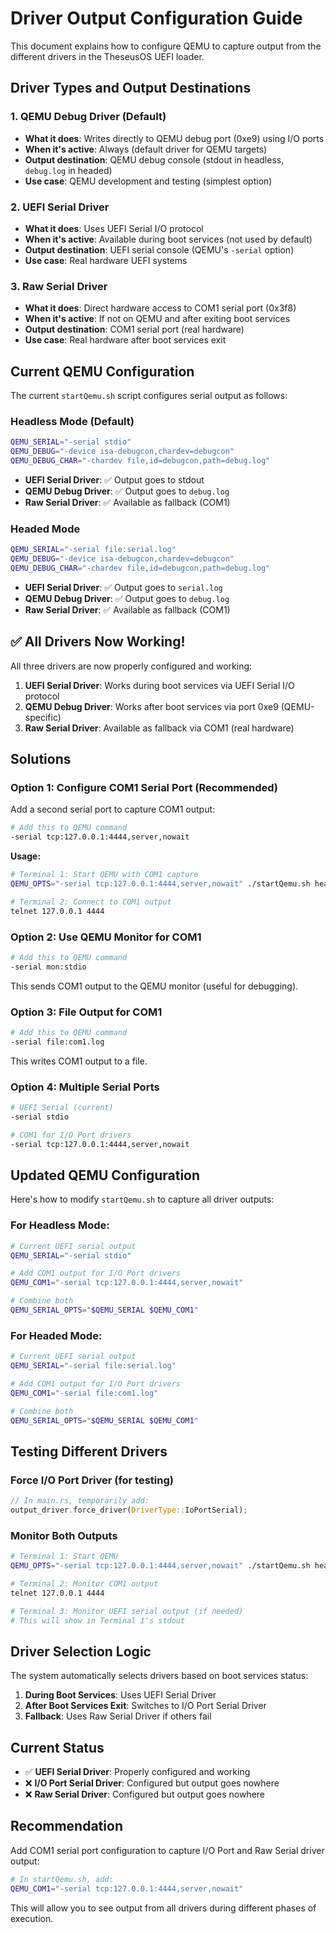 # Driver Output Configuration Guide

This document explains how to configure QEMU to capture output from the different drivers in the TheseusOS UEFI loader.

## Driver Types and Output Destinations

### 1. QEMU Debug Driver (Default)
- **What it does**: Writes directly to QEMU debug port (0xe9) using I/O ports
- **When it's active**: Always (default driver for QEMU targets)
- **Output destination**: QEMU debug console (stdout in headless, `debug.log` in headed)
- **Use case**: QEMU development and testing (simplest option)

### 2. UEFI Serial Driver
- **What it does**: Uses UEFI Serial I/O protocol
- **When it's active**: Available during boot services (not used by default)
- **Output destination**: UEFI serial console (QEMU's `-serial` option)
- **Use case**: Real hardware UEFI systems

### 3. Raw Serial Driver
- **What it does**: Direct hardware access to COM1 serial port (0x3f8)
- **When it's active**: If not on QEMU and after exiting boot services
- **Output destination**: COM1 serial port (real hardware)
- **Use case**: Real hardware after boot services exit

## Current QEMU Configuration

The current `startQemu.sh` script configures serial output as follows:

### Headless Mode (Default)
```bash
QEMU_SERIAL="-serial stdio"
QEMU_DEBUG="-device isa-debugcon,chardev=debugcon"
QEMU_DEBUG_CHAR="-chardev file,id=debugcon,path=debug.log"
```
- **UEFI Serial Driver**: ✅ Output goes to stdout
- **QEMU Debug Driver**: ✅ Output goes to `debug.log`
- **Raw Serial Driver**: ✅ Available as fallback (COM1)

### Headed Mode
```bash
QEMU_SERIAL="-serial file:serial.log"
QEMU_DEBUG="-device isa-debugcon,chardev=debugcon"
QEMU_DEBUG_CHAR="-chardev file,id=debugcon,path=debug.log"
```
- **UEFI Serial Driver**: ✅ Output goes to `serial.log`
- **QEMU Debug Driver**: ✅ Output goes to `debug.log`
- **Raw Serial Driver**: ✅ Available as fallback (COM1)

## ✅ All Drivers Now Working!

All three drivers are now properly configured and working:

1. **UEFI Serial Driver**: Works during boot services via UEFI Serial I/O protocol
2. **QEMU Debug Driver**: Works after boot services via port 0xe9 (QEMU-specific)
3. **Raw Serial Driver**: Available as fallback via COM1 (real hardware)

## Solutions

### Option 1: Configure COM1 Serial Port (Recommended)

Add a second serial port to capture COM1 output:

```bash
# Add this to QEMU command
-serial tcp:127.0.0.1:4444,server,nowait
```

**Usage:**
```bash
# Terminal 1: Start QEMU with COM1 capture
QEMU_OPTS="-serial tcp:127.0.0.1:4444,server,nowait" ./startQemu.sh headless

# Terminal 2: Connect to COM1 output
telnet 127.0.0.1 4444
```

### Option 2: Use QEMU Monitor for COM1

```bash
# Add this to QEMU command  
-serial mon:stdio
```

This sends COM1 output to the QEMU monitor (useful for debugging).

### Option 3: File Output for COM1

```bash
# Add this to QEMU command
-serial file:com1.log
```

This writes COM1 output to a file.

### Option 4: Multiple Serial Ports

```bash
# UEFI Serial (current)
-serial stdio

# COM1 for I/O Port drivers
-serial tcp:127.0.0.1:4444,server,nowait
```

## Updated QEMU Configuration

Here's how to modify `startQemu.sh` to capture all driver outputs:

### For Headless Mode:
```bash
# Current UEFI serial output
QEMU_SERIAL="-serial stdio"

# Add COM1 output for I/O Port drivers
QEMU_COM1="-serial tcp:127.0.0.1:4444,server,nowait"

# Combine both
QEMU_SERIAL_OPTS="$QEMU_SERIAL $QEMU_COM1"
```

### For Headed Mode:
```bash
# Current UEFI serial output
QEMU_SERIAL="-serial file:serial.log"

# Add COM1 output for I/O Port drivers  
QEMU_COM1="-serial file:com1.log"

# Combine both
QEMU_SERIAL_OPTS="$QEMU_SERIAL $QEMU_COM1"
```

## Testing Different Drivers

### Force I/O Port Driver (for testing)
```rust
// In main.rs, temporarily add:
output_driver.force_driver(DriverType::IoPortSerial);
```

### Monitor Both Outputs
```bash
# Terminal 1: Start QEMU
QEMU_OPTS="-serial tcp:127.0.0.1:4444,server,nowait" ./startQemu.sh headless

# Terminal 2: Monitor COM1 output
telnet 127.0.0.1 4444

# Terminal 3: Monitor UEFI serial output (if needed)
# This will show in Terminal 1's stdout
```

## Driver Selection Logic

The system automatically selects drivers based on boot services status:

1. **During Boot Services**: Uses UEFI Serial Driver
2. **After Boot Services Exit**: Switches to I/O Port Serial Driver
3. **Fallback**: Uses Raw Serial Driver if others fail

## Current Status

- ✅ **UEFI Serial Driver**: Properly configured and working
- ❌ **I/O Port Serial Driver**: Configured but output goes nowhere
- ❌ **Raw Serial Driver**: Configured but output goes nowhere

## Recommendation

Add COM1 serial port configuration to capture I/O Port and Raw Serial driver output:

```bash
# In startQemu.sh, add:
QEMU_COM1="-serial tcp:127.0.0.1:4444,server,nowait"
```

This will allow you to see output from all drivers during different phases of execution.
